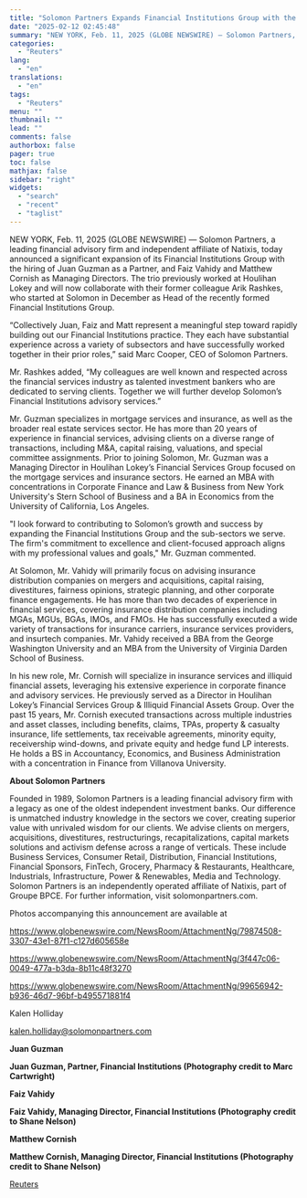 ```yaml
---
title: "Solomon Partners Expands Financial Institutions Group with the Hiring of 3 Seasoned Bankers"
date: "2025-02-12 02:45:48"
summary: "NEW YORK, Feb. 11, 2025 (GLOBE NEWSWIRE) — Solomon Partners, a leading financial advisory firm and independent affiliate of Natixis, today announced a significant expansion of its Financial Institutions Group with the hiring of Juan Guzman as a Partner, and Faiz Vahidy and Matthew Cornish as Managing Directors. The trio..."
categories:
  - "Reuters"
lang:
  - "en"
translations:
  - "en"
tags:
  - "Reuters"
menu: ""
thumbnail: ""
lead: ""
comments: false
authorbox: false
pager: true
toc: false
mathjax: false
sidebar: "right"
widgets:
  - "search"
  - "recent"
  - "taglist"
---
```


NEW YORK, Feb. 11, 2025 (GLOBE NEWSWIRE) — Solomon Partners, a leading financial advisory firm and independent affiliate of Natixis, today announced a significant expansion of its Financial Institutions Group with the hiring of Juan Guzman as a Partner, and Faiz Vahidy and Matthew Cornish as Managing Directors. The trio previously worked at Houlihan Lokey and will now collaborate with their former colleague Arik Rashkes, who started at Solomon in December as Head of the recently formed Financial Institutions Group.

“Collectively Juan, Faiz and Matt represent a meaningful step toward rapidly building out our Financial Institutions practice. They each have substantial experience across a variety of subsectors and have successfully worked together in their prior roles,” said Marc Cooper, CEO of Solomon Partners.

Mr. Rashkes added, “My colleagues are well known and respected across the financial services industry as talented investment bankers who are dedicated to serving clients. Together we will further develop Solomon’s Financial Institutions advisory services.”

Mr. Guzman specializes in mortgage services and insurance, as well as the broader real estate services sector. He has more than 20 years of experience in financial services, advising clients on a diverse range of transactions, including M&A, capital raising, valuations, and special committee assignments. Prior to joining Solomon, Mr. Guzman was a Managing Director in Houlihan Lokey’s Financial Services Group focused on the mortgage services and insurance sectors. He earned an MBA with concentrations in Corporate Finance and Law & Business from New York University's Stern School of Business and a BA in Economics from the University of California, Los Angeles.

"I look forward to contributing to Solomon’s growth and success by expanding the Financial Institutions Group and the sub-sectors we serve. The firm's commitment to excellence and client-focused approach aligns with my professional values and goals," Mr. Guzman commented.

At Solomon, Mr. Vahidy will primarily focus on advising insurance distribution companies on mergers and acquisitions, capital raising, divestitures, fairness opinions, strategic planning, and other corporate finance engagements. He has more than two decades of experience in financial services, covering insurance distribution companies including MGAs, MGUs, BGAs, IMOs, and FMOs. He has successfully executed a wide variety of transactions for insurance carriers, insurance services providers, and insurtech companies. Mr. Vahidy received a BBA from the George Washington University and an MBA from the University of Virginia Darden School of Business.

In his new role, Mr. Cornish will specialize in insurance services and illiquid financial assets, leveraging his extensive experience in corporate finance and advisory services. He previously served as a Director in Houlihan Lokey’s Financial Services Group & Illiquid Financial Assets Group. Over the past 15 years, Mr. Cornish executed transactions across multiple industries and asset classes, including benefits, claims, TPAs, property & casualty insurance, life settlements, tax receivable agreements, minority equity, receivership wind-downs, and private equity and hedge fund LP interests. He holds a BS in Accountancy, Economics, and Business Administration with a concentration in Finance from Villanova University.

**About Solomon Partners**

Founded in 1989, Solomon Partners is a leading financial advisory firm with a legacy as one of the oldest independent investment banks. Our difference is unmatched industry knowledge in the sectors we cover, creating superior value with unrivaled wisdom for our clients. We advise clients on mergers, acquisitions, divestitures, restructurings, recapitalizations, capital markets solutions and activism defense across a range of verticals. These include Business Services, Consumer Retail, Distribution, Financial Institutions, Financial Sponsors, FinTech, Grocery, Pharmacy & Restaurants, Healthcare, Industrials, Infrastructure, Power & Renewables, Media and Technology. Solomon Partners is an independently operated affiliate of Natixis, part of Groupe BPCE. For further information, visit solomonpartners.com.

Photos accompanying this announcement are available at

https://www.globenewswire.com/NewsRoom/AttachmentNg/79874508-3307-43e1-87f1-c127d605658e

https://www.globenewswire.com/NewsRoom/AttachmentNg/3f447c06-0049-477a-b3da-8b11c48f3270

https://www.globenewswire.com/NewsRoom/AttachmentNg/99656942-b936-46d7-96bf-b495571881f4

Kalen Holliday

kalen.holliday@solomonpartners.com

**Juan Guzman**

**Juan Guzman, Partner, Financial Institutions (Photography credit to Marc Cartwright)**

**Faiz Vahidy**

**Faiz Vahidy, Managing Director, Financial Institutions (Photography credit to Shane Nelson)**

**Matthew Cornish**

**Matthew Cornish, Managing Director, Financial Institutions (Photography credit to Shane Nelson)**

[Reuters](https://www.tradingview.com/news/reuters.com,2025-02-11:newsml_GNX2SVZk7:0-solomon-partners-expands-financial-institutions-group-with-the-hiring-of-3-seasoned-bankers/)

